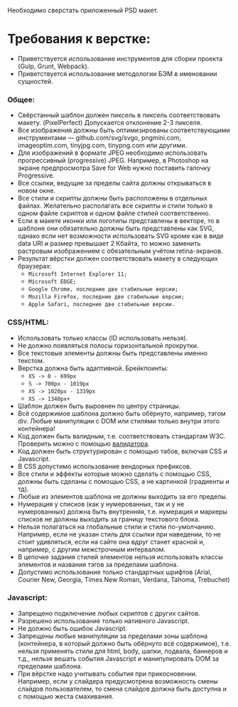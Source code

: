 Необходимо сверстать приложенный PSD макет.

# Требования к верстке:

* Приветствуется использование инструментов для сборки проекта (Gulp, Grunt, Webpack).
* Приветствуется использование методологии БЭМ в именовании сущностей.

### Общее:

* Свёрстанный шаблон должен пиксель в пиксель соответствовать макету. (PixelPerfect) Допускается отклонение 2-3 пикселя. 
* Все изображения должны быть оптимизированы соответствующими инструментами — github.com/svg/svgo, pngmini.com, imageoptim.com, tinyjpg.com, tinypng.com или другими.
* Для изображений в формате JPEG необходимо использовать прогрессивный (progressive) JPEG. Например, в Photoshop на экране предпросмотра Save for Web нужно поставить галочку Progressive.
* Все ссылки, ведущие за пределы сайта должны открываться в новом окне.
* Все стили и скрипты должны быть расположены в отдельных файлах. Желательно располагать все скрипты и стили только в одном файле скриптов и одном файле стилей соответственно.
* Если в макете иконки или логотипы представлены в векторе, то в шаблоне они обязательно должны быть представлены как SVG, однако если нет возможности использовать SVG кроме как в виде data URI и размер превышает 2 Кбайта, то можно заменить растровым изображением с обязательным учётом retina-экранов.
* Результат вёрстки должен соответствовать макету в следующих браузерах:
  * `Microsoft Internet Explorer 11;`
  * `Microsoft EDGE;`
  * `Google Chrome, последние две стабильные версии;`
  * `Mozilla Firefox, последние две стабильные версии;`
  * `Apple Safari, последние две стабильные версии.`

### CSS/HTML:
* Использовать только классы (ID использовать нельзя).
* Не должно появляться полосы горизонтальной прокрутки.
* Все текстовые элементы должны быть представлены именно текстом.
* Верстка должна быть адаптивной. Брейкпоинты: 
  * `XS -> 0 - 699px`
  * `S -> 700px - 1019px`
  * `XS -> 1020px - 1339px`
  * `XS -> 1340px+`
* Шаблон должен быть выровнен по центру страницы.
* Всё содержимое шаблона должно быть обёрнуто, например, тэгом div. Любые манипуляции с DOM или стилями только внутри этого контейнера!
* Код должен быть валидным, т.е. соответствовать стандартам W3C. Проверить можно с помощью [валидатора](https://validator.w3.org/).
* Код должен быть структурирован с помощью табов, включая CSS и Javascript.
* В CSS допустимо использование вендорных префиксов.
* Все стили и эффекты которые можно сделать с помощью CSS, должны быть сделаны с помощью CSS, а не картинкой (градиенты и тд).
* Любые из элементов шаблона не должны выходить за его пределы.
* Нумерация у списков (как у нумерованных, так и у не нумерованных) должна быть внутренняя, т.е. нумерация и маркеры списков не должны выходить за границу текстового блока.
* Нельзя полагаться на глобальные стили и стили по-умолчанию. Например, если не указан стиль для ссылки при наведении, то не стоит удивляться, если на сайте она вдруг станет красной и, например, с другим межстрочным интервалом.
* В цепочке задания стилей элементов нельзя использовать классы элементов и названия тэгов за пределами шаблона.
* Допустимо использование только стандартных шрифтов (Arial, Courier New, Georgia, Times New Roman, Verdana, Tahoma, Trebuchet)


### Javascript:
* Запрещено подключение любых скриптов с других сайтов.
* Разрешено использование только нативного Javascript.
* Не должно быть ошибок Javascript.
* Запрещены любые манипуляции за пределами зоны шаблона (контейнера, в который должно быть обёрнуто всё содержимое), т.е. нельзя применять стили для html, body, шапки, подвала, баннеров и т.д., нельзя вешать события Javascript и манипулировать DOM за пределами шаблона.
* При вёрстке надо учитывать события при прикосновении. Например, если у слайдера предусмотрена возможность смены слайдов пользователем, то смена слайдов должна быть доступна и с помощью жеста смахивания.
